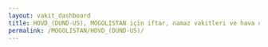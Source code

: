 ```yaml
---
layout: vakit_dashboard
title: HOVD_(DUND-US), MOGOLISTAN için iftar, namaz vakitleri ve hava durumu - ilçe/eyalet seç
permalink: /MOGOLISTAN/HOVD_(DUND-US)/
---
```


<script type="text/javascript">
  var GLOBAL_COUNTRY = 'MOGOLISTAN';
  var GLOBAL_CITY = 'HOVD_(DUND-US)';
  var GLOBAL_STATE = '';
  var lat = 72;
  var lon = 21;
</script>
